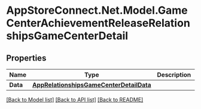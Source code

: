 # AppStoreConnect.Net.Model.GameCenterAchievementReleaseRelationshipsGameCenterDetail

## Properties

Name | Type | Description | Notes
------------ | ------------- | ------------- | -------------
**Data** | [**AppRelationshipsGameCenterDetailData**](AppRelationshipsGameCenterDetailData.md) |  | [optional] 

[[Back to Model list]](../README.md#documentation-for-models) [[Back to API list]](../README.md#documentation-for-api-endpoints) [[Back to README]](../README.md)

